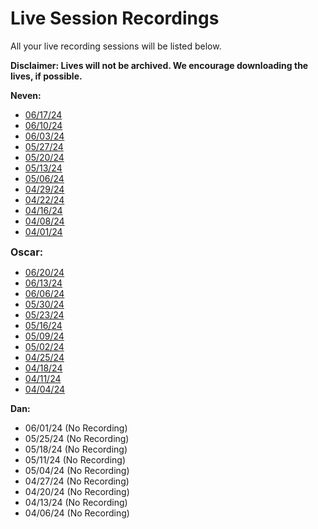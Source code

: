 # Live Session Recordings

<p><span>All your live recording sessions will be listed below.&nbsp;</span></p>
<p><strong>Disclaimer: Lives will not be archived. We encourage downloading the lives, if possible.</strong></p>
<p><strong>Neven:</strong></p>
<ul>
<li><a href="https://us02web.zoom.us/rec/share/9tR5XzjZ7NK0XKr8GSFye7xsKTi1JeBdb0Dm-Nx3qgAoJna9_mUN8ju6L9-QZEA.CV4IGj0IJezZnEHr?startTime=1718643083000">06/17/24</a></li>
<li><a href="https://us02web.zoom.us/rec/share/Wu90RDuUKQsrwOAeI2yTjK6ARgWKonbdTcPaQCsg5pXXw62qEGgetONiJtT_iKA8.KyA9DyDGep5lkWM2">06/10/24</a></li>
<li><a href="https://us02web.zoom.us/rec/share/13XELi9kPgMV4oWV36yTe5P4UyDzOHx4TYpUoKG8K9R2MTxhsX3i0FKtV38-Osw8.QAKuoZYvV3WrlXG4?startTime=1717433484000">06/03/24</a></li>
<li><a href="https://us02web.zoom.us/rec/share/BCxl8r8FS13S8cKcked1uArzyPXRGRWksXUz9_lnlqZuxfCmF4WsMzU4XUFVaD1L.MyP4lS5B4ZVjO5yo?startTime=1716828698000">05/27/24</a></li>
<li><a href="https://us02web.zoom.us/rec/share/7hVhblTDUASc6snrP_QhyckAziyw-Zyg-3Q9D4d2Nsfm9wJtIG-EAS_Hjnmalw_s.T8Dj1ps-R1YpnxjW?startTime=1716223954000">05/20/24</a></li>
<li><a href="https://us02web.zoom.us/rec/share/1j5GK0hDKze5WXM69zhpPgdDkpz7tysw24We3Z710tohyTfUewkojJD-kzG4tWA.CwnewQCK80FNOwX4?startTime=1715619286000">05/13/24</a></li>
<li><a href="https://us02web.zoom.us/rec/share/quD4_iIZnAwD52IsRT8W32KAAiZCpe6TQrdw8RSbTe9BKxEtffWoRAlQ6xXmyhbd.zfx1QwpxrLE07-en">05/06/24</a></li>
<li><a href="https://us02web.zoom.us/rec/share/I8PeTiwjNf8pdswrf1cTftspnWQmSSlqM1kSGHRFDLVenenlAsChbyt4xfhGYIcU.AcOY51-jTlLDKeFv">04/29/24</a></li>
<li><a href="https://us02web.zoom.us/rec/share/laAfkIOedTui2K0uePezzdZWmyfBIQZ0esskI1iX4lQN0iehNlYHJy9ka-VYGDKJ.jBAuTLPmCW8BWraL?startTime=1713804156000">04/22/24</a></li>
<li><a href="https://us02web.zoom.us/rec/share/QV7wgBJ7mXMehwSNjILICd4cQi4IepHxetkOYbtWV23yborwjdMBt1JxU1rNzaMI._EUq9vK1gEHulKKj?startTime=1713286117000">04/16/24</a></li>
<li><a href="https://us02web.zoom.us/rec/share/pss8kTg-F-1qwUiEOiBshtLyWXkAhCDl5VRgP8kLT9NI8-InHCl8rrnPf4i15ut6.ZUYU8kpPdfaNb_ej?startTime=1712595455000">04/08/24</a></li>
<li><a href="https://us02web.zoom.us/rec/share/q58YbGkzIgbEeYgG2LuzhJ1pbAlsgrAQIdJdUJS8hxekltT4d6b64j44Ot_-Wukl.wO5-IJba6TszArBH">04/01/24</a></li>
</ul>
<p><strong style="color: var(--ic-brand-font-color-dark); font-family: inherit; font-size: 1rem;">Oscar:</strong><strong style="color: var(--ic-brand-font-color-dark); font-family: inherit; font-size: 1rem;"></strong></p>
<ul>
<li><a href="https://transcripts.gotomeeting.com/#/s/6bd2c129691c2ee42371123aed19980dff2eccdfd4f485159828fc4042bbdc94">06/20/24</a></li>
<li><a href="https://transcripts.gotomeeting.com/#/s/b46fc0a3b13f0571fb6f6ecd08db3073a7baff70960c8b3f307dea78f0ff20d0">06/13/24</a></li>
<li><a href="https://transcripts.gotomeeting.com/#/s/4384b1bea008631441fac474024f5d2e4d9101aac111970353f8b17a15fddb65">06/06/24</a></li>
<li><a href="https://transcripts.gotomeeting.com/#/s/b7391d4ad97c2ff919e3b026c172d3ff8630cecb195d7902adf501dae8716a3b">05/30/24</a></li>
<li><a href="https://transcripts.gotomeeting.com/#/s/58ff3d377774739101fbc15e672bac0a41fe32b3c3755a953dc1a149b31c7176">05/23/24</a></li>
<li><a href="https://transcripts.gotomeeting.com/#/s/c68cf7efa8fce10f3a866d5deb574f13d98004633ef9a2342d6e7e2e5458c6f6">05/16/24</a></li>
<li><a href="https://transcripts.gotomeeting.com/#/s/9350e1f23ddd56b7379b64b232f71981aa230495122c3c8d3468df52b87cb811">05/09/24</a></li>
<li><a href="https://transcripts.gotomeeting.com/#/s/344ea72aa561175698e470206c61bfe0a9c370ae7d0afa7d99eaf3742982cb7b">05/02/24</a></li>
<li><a href="https://transcripts.gotomeeting.com/#/s/a5261e5a920d386e8c1b5d63eb8c859fce068c932a721728260bf33a5215969d">04/25/24</a></li>
<li><a href="https://transcripts.gotomeeting.com/#/s/29c7653e763e009dadf4c2a5e1d075b25e9757fa3b37c510601c6de09dab9403">04/18/24</a></li>
<li><a href="https://transcripts.gotomeeting.com/#/s/21922c8bc833f296f1acf757c80661b2d63c0e3e85b011cacf9e84f36de66362">04/11/24</a></li>
<li><a href="https://transcripts.gotomeeting.com/#/s/9964286d4786cc19e5f729646e10a6ae28a37733f5a489d573b31cbe3c713358">04/04/24</a></li>
</ul>
<p><strong>Dan:</strong></p>
<ul>
<li>06/01/24 (No Recording)</li>
<li>05/25/24 (No Recording)</li>
<li>05/18/24 (No Recording)</li>
<li>05/11/24 (No Recording)</li>
<li>05/04/24 (No Recording)</li>
<li>04/27/24 (No Recording)</li>
<li>04/20/24 (No Recording)</li>
<li>04/13/24 (No Recording)</li>
<li>04/06/24 (No Recording)</li>
</ul>